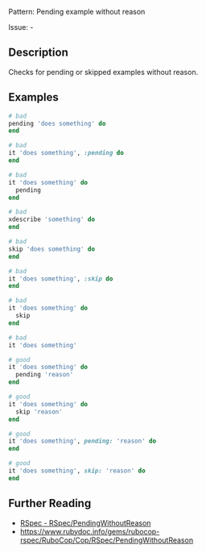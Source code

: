 Pattern: Pending example without reason

Issue: -

## Description

Checks for pending or skipped examples without reason.

## Examples

```ruby
# bad
pending 'does something' do
end

# bad
it 'does something', :pending do
end

# bad
it 'does something' do
  pending
end

# bad
xdescribe 'something' do
end

# bad
skip 'does something' do
end

# bad
it 'does something', :skip do
end

# bad
it 'does something' do
  skip
end

# bad
it 'does something'

# good
it 'does something' do
  pending 'reason'
end

# good
it 'does something' do
  skip 'reason'
end

# good
it 'does something', pending: 'reason' do
end

# good
it 'does something', skip: 'reason' do
end
```

## Further Reading

* [RSpec - RSpec/PendingWithoutReason](https://docs.rubocop.org/rubocop-rspec/cops_rspec.html#rspecpendingwithoutreason)
* https://www.rubydoc.info/gems/rubocop-rspec/RuboCop/Cop/RSpec/PendingWithoutReason